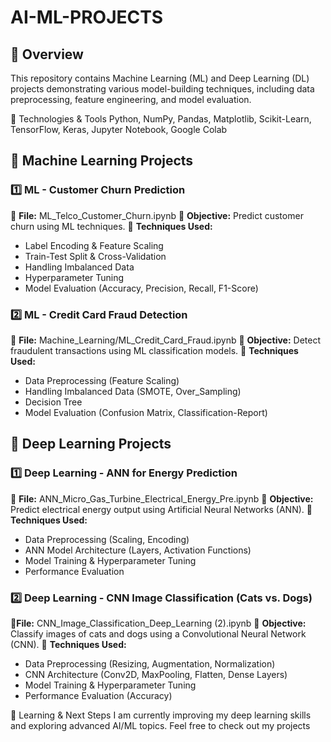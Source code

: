 # AI-ML-PROJECTS  

## 🔹 Overview  
This repository contains Machine Learning (ML) and Deep Learning (DL) projects demonstrating various model-building techniques, including data preprocessing, feature engineering, and model evaluation.  

🚀 Technologies & Tools
Python, NumPy, Pandas, Matplotlib, Scikit-Learn, TensorFlow, Keras, Jupyter Notebook, Google Colab

## 📂 Machine Learning Projects

### 1️⃣ ML - Customer Churn Prediction
📌 **File:** ML_Telco_Customer_Churn.ipynb
🔹 **Objective:** Predict customer churn using ML techniques.
🔹 **Techniques Used:**

- Label Encoding & Feature Scaling
- Train-Test Split & Cross-Validation
- Handling Imbalanced Data
- Hyperparameter Tuning
- Model Evaluation (Accuracy, Precision, Recall, F1-Score)

### 2️⃣ ML - Credit Card Fraud Detection
📌 **File:** Machine_Learning/ML_Credit_Card_Fraud.ipynb
🔹 **Objective:** Detect fraudulent transactions using ML classification models.
🔹 **Techniques Used:**

- Data Preprocessing (Feature Scaling)
- Handling Imbalanced Data (SMOTE, Over_Sampling)
- Decision Tree
- Model Evaluation (Confusion Matrix, Classification-Report)

## 📂 Deep Learning Projects

### 1️⃣ Deep Learning - ANN for Energy Prediction
📌 **File:** ANN_Micro_Gas_Turbine_Electrical_Energy_Pre.ipynb
🔹 **Objective:** Predict electrical energy output using Artificial Neural Networks (ANN).
🔹 **Techniques Used:**

- Data Preprocessing (Scaling, Encoding)
- ANN Model Architecture (Layers, Activation Functions)
- Model Training & Hyperparameter Tuning
- Performance Evaluation

### 2️⃣ Deep Learning - CNN Image Classification (Cats vs. Dogs)
📌**File:** CNN_Image_Classification_Deep_Learning (2).ipynb
🔹 **Objective:** Classify images of cats and dogs using a Convolutional Neural Network (CNN).
🔹 **Techniques Used:**

- Data Preprocessing (Resizing, Augmentation, Normalization)
- CNN Architecture (Conv2D, MaxPooling, Flatten, Dense Layers)
- Model Training & Hyperparameter Tuning
- Performance Evaluation (Accuracy)


📌 Learning & Next Steps
I am currently improving my deep learning skills and exploring advanced AI/ML topics. Feel free to check out my projects 
